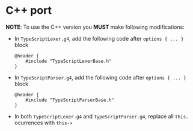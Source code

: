 # C++ port

**NOTE**: To use the C++ version you **MUST** make following modifications:

* In `TypeScriptLexer.g4`, add the following code after `options { ... }` block

    ```
    @header {
        #include "TypeScriptLexerBase.h"
    }
    ```

* In `TypeScriptParser.g4`, add the following code after `options { ... }` block

    ```
    @header {
        #include "TypeScriptParserBase.h"
    }
    ```

* In both `TypeScriptLexer.g4` and `TypeScriptParser.g4`, replace all `this.` ocurrences with `this->`
